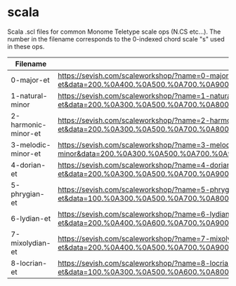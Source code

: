 # scala
Scala .scl files for common Monome Teletype scale ops (N.CS etc…). The number in the filename corresponds to the 0-indexed chord scale "s" used in these ops.

| Filename            | Source                                                                                                                                                                                                                                                                               |
|---------------------|--------------------------------------------------------------------------------------------------------------------------------------------------------------------------------------------------------------------------------------------------------------------------------------|
|          0-major-et | https://sevish.com/scaleworkshop/?name=0-major-et&data=200.%0A400.%0A500.%0A700.%0A900.%0A1100.%0A1200.&freq=440&midi=69&vert=5&horiz=1&colors=white%20black%20white%20white%20black%20white%20black%20white%20white%20black%20white%20black&waveform=semisine&ampenv=organ          |
|     1-natural-minor | https://sevish.com/scaleworkshop/?name=1-natural-minor-et&data=200.%0A300.%0A500.%0A700.%0A800.%0A1000.%0A1200.&freq=440&midi=69&vert=5&horiz=1&colors=white%20black%20white%20white%20black%20white%20black%20white%20white%20black%20white%20black&waveform=semisine&ampenv=organ  |
| 2-harmonic-minor-et | https://sevish.com/scaleworkshop/?name=2-harmonic-minor-et&data=200.%0A300.%0A500.%0A700.%0A800.%0A1100.%0A1200.&freq=440&midi=69&vert=5&horiz=1&colors=white%20black%20white%20white%20black%20white%20black%20white%20white%20black%20white%20black&waveform=semisine&ampenv=organ |
|  3-melodic-minor-et | https://sevish.com/scaleworkshop/?name=3-melodic-minor&data=200.%0A300.%0A500.%0A700.%0A900.%0A1100.%0A1200.&freq=440&midi=69&vert=5&horiz=1&colors=white%20black%20white%20white%20black%20white%20black%20white%20white%20black%20white%20black&waveform=semisine&ampenv=organ     |
|         4-dorian-et | https://sevish.com/scaleworkshop/?name=4-dorian-et&data=200.%0A300.%0A500.%0A700.%0A900.%0A1000.%0A1200.&freq=440&midi=69&vert=5&horiz=1&colors=white%20black%20white%20white%20black%20white%20black%20white%20white%20black%20white%20black&waveform=semisine&ampenv=organ         |
|       5-phrygian-et | https://sevish.com/scaleworkshop/?name=5-phrygian-et&data=100.%0A300.%0A500.%0A700.%0A800.%0A1000.%0A1200.&freq=440&midi=69&vert=5&horiz=1&colors=white%20black%20white%20white%20black%20white%20black%20white%20white%20black%20white%20black&waveform=semisine&ampenv=organ       |
|         6-lydian-et | https://sevish.com/scaleworkshop/?name=6-lydian-et&data=200.%0A400.%0A600.%0A700.%0A900.%0A1100.%0A1200.&freq=440&midi=69&vert=5&horiz=1&colors=white%20black%20white%20white%20black%20white%20black%20white%20white%20black%20white%20black&waveform=semisine&ampenv=organ         |
|     7-mixolydian-et | https://sevish.com/scaleworkshop/?name=7-mixolydian-et&data=200.%0A400.%0A500.%0A700.%0A900.%0A1000.%0A1200.&freq=440&midi=69&vert=5&horiz=1&colors=white%20black%20white%20white%20black%20white%20black%20white%20white%20black%20white%20black&waveform=semisine&ampenv=organ     |
|        8-locrian-et | https://sevish.com/scaleworkshop/?name=8-locrian-et&data=100.%0A300.%0A500.%0A600.%0A800.%0A1000.%0A1200.&freq=440&midi=69&vert=5&horiz=1&colors=white%20black%20white%20white%20black%20white%20black%20white%20white%20black%20white%20black&waveform=semisine&ampenv=organ        |
